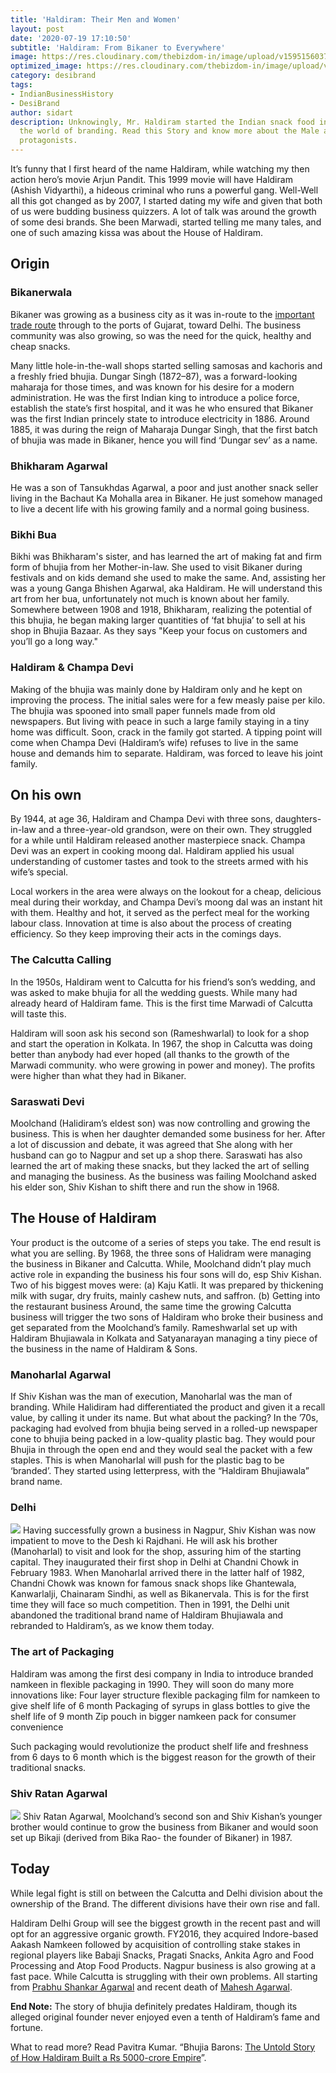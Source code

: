 ```yaml
---
title: 'Haldiram: Their Men and Women'
layout: post
date: '2020-07-19 17:10:50'
subtitle: 'Haldiram: From Bikaner to Everywhere'
image: https://res.cloudinary.com/thebizdom-in/image/upload/v1595156037/Haldiram_lkahzg.png
optimized_image: https://res.cloudinary.com/thebizdom-in/image/upload/v1595156037/Haldiram_lkahzg.png
category: desibrand
tags:
- IndianBusinessHistory
- DesiBrand
author: sidart
description: Unknowingly, Mr. Haldiram started the Indian snack food industry into
  the world of branding. Read this Story and know more about the Male and most Female
  protagonists.
---
```


It’s funny that I first heard of the name Haldiram, while watching my then action hero’s movie Arjun Pandit. This 1999 movie will have Haldiram (Ashish Vidyarthi), a hideous criminal who runs a powerful gang. Well-Well all this got changed as by 2007, I started dating my wife and given that both of us were budding business quizzers. A lot of talk was around the growth of some desi brands. She been Marwadi, started telling me many tales, and one of such amazing kissa was about the House of Haldiram.
## Origin
### Bikanerwala
Bikaner was growing as a business city as it was in-route to the [important trade route](https://www.thebizdom.in/shekhawati-region-hub-of-army-traders/) through to the ports of Gujarat, toward Delhi. The business community was also growing, so was the need for the quick, healthy and cheap snacks.  

Many little hole-in-the-wall shops started selling samosas and kachoris and a freshly fried bhujia.
Dungar Singh (1872–87), was a forward-looking maharaja for those times, and was known for his desire for a modern administration. He was the first Indian king to introduce a police force, establish the state’s first hospital, and it was he who ensured that Bikaner was the first Indian princely state to introduce electricity in 1886. 
Around 1885, it was during the reign of Maharaja Dungar Singh, that the first batch of bhujia was made in Bikaner, hence you will find ‘Dungar sev’ as a name. 

### Bhikharam Agarwal
He was a son of Tansukhdas Agarwal, a poor and just another snack seller living in the Bachaut Ka Mohalla area in Bikaner. He just somehow managed to live a decent life with his growing family and a normal going business. 

### Bikhi Bua
Bikhi was Bhikharam's sister, and has learned the art of making fat and firm form of bhujia from her Mother-in-law. She used to visit Bikaner during festivals and on kids demand she used to make the same. And, assisting her was a young Ganga Bhishen Agarwal, aka Haldiram. He will understand this art from her bua, unfortunately not much is known about her family.
Somewhere between 1908 and 1918, Bhikharam, realizing the potential of this bhujia, he began making larger quantities of ‘fat bhujia’ to sell at his shop in Bhujia Bazaar. As they says "Keep your focus on customers and you’ll go a long way."

### Haldiram & Champa Devi
Making of the bhujia was mainly done by Haldiram only and he kept on improving the process. The initial sales were for a few measly paise per kilo. The bhujia was spooned into small paper funnels made from old newspapers. But living with peace in such a large family staying in a tiny home was difficult. Soon, crack in the family got started. A tipping point will come when Champa Devi (Haldiram’s wife) refuses to live in the same house and demands him to separate. Haldiram, was forced to leave his joint family.

## On his own
By 1944, at age 36, Haldiram and Champa Devi with three sons, daughters-in-law and a three-year-old grandson, were on their own. They struggled for a while until Haldiram released another masterpiece snack. Champa Devi was an expert in cooking moong dal. Haldiram applied his usual understanding of customer tastes and took to the streets armed with his wife’s special. 

Local workers in the area were always on the lookout for a cheap, delicious meal during their workday, and Champa Devi’s moong dal was an instant hit with them. Healthy and hot, it served as the perfect meal for the working labour class.
Innovation at time is also about the process of creating efficiency. So they keep improving their acts in the comings days.

### The Calcutta Calling
In the 1950s, Haldiram went to Calcutta for his friend’s son’s wedding, and was asked to make bhujia for all the wedding guests. While many had already heard of Haldiram fame. This is the first time Marwadi of Calcutta will taste this. 

Haldiram will soon ask his second son (Rameshwarlal) to look for a shop and start the operation in Kolkata. In 1967, the shop in Calcutta was doing better than anybody had ever hoped (all thanks to the growth of the Marwadi community. who were growing in power and money). The profits were higher than what they had in Bikaner.

### Saraswati Devi
Moolchand (Halidiram’s eldest son) was now controlling and growing the business. This is when her daughter demanded some business for her. After a lot of discussion and debate, it was agreed that She along with her husband can go to Nagpur and set up a shop there. Saraswati has also learned the art of making these snacks, but they lacked the art of selling and managing the business. As the business was failing Moolchand asked his elder son, Shiv Kishan to shift there and run the show in 1968.

## The House of Haldiram
Your product is the outcome of a series of steps you take. The end result is what you are selling. 
By 1968, the three sons of Halidram were managing the business in Bikaner and Calcutta. While, Moolchand didn’t play much active role in expanding the business his four sons will do, esp Shiv Kishan. Two of his biggest moves were: 
(a) Kaju Katli. It was prepared by thickening milk with sugar, dry fruits, mainly cashew nuts, and saffron. 
(b) Getting into the restaurant business 
Around, the same time the growing Calcutta business will trigger the two sons of Haldiram who broke their business and get separated from the Moolchand’s family. Rameshwarlal set up with Haldiram Bhujiawala in Kolkata and Satyanarayan managing a tiny piece of the business in the name of Haldiram & Sons.


### Manoharlal Agarwal 
If Shiv Kishan was the man of execution, Manoharlal was the man of branding. While Halidiram had differentiated the product and given it a recall value, by calling it under its name. But what about the packing? In the ’70s, packaging had evolved from bhujia being served in a rolled-up newspaper cone to bhujia being packed in a low-quality plastic bag. They would pour Bhujia in through the open end and they would seal the packet with a few staples. This is when Manoharlal will push for the plastic bag to be ‘branded’. They started  using letterpress, with the “Haldiram Bhujiawala” brand name.

### Delhi 
![](https://res.cloudinary.com/thebizdom-in/image/upload/v1595156288/First_shop_pwxt9x.jpg)
Having successfully grown a business in Nagpur, Shiv Kishan was now impatient to move to the Desh ki Rajdhani. He will ask his brother (Manoharlal) to visit and look for the shop, assuring him of the starting capital.
They inaugurated their first shop in Delhi at Chandni Chowk in February 1983. When Manoharlal arrived there in the latter half of 1982, Chandni Chowk was known for famous snack shops like Ghantewala, Kanwarlalji, Chainaram Sindhi, as well as Bikanervala. This is for the first time they will face so much competition.
Then in 1991, the Delhi unit abandoned the traditional brand name of Haldiram Bhujiawala and rebranded to Haldiram’s, as we know them today. 

### The art of Packaging
Haldiram was among the first desi company in India to introduce branded namkeen in flexible packaging in 1990. They will soon do many more innovations like: 
Four layer structure flexible packaging film for namkeen to give shelf life of 6 month
Packaging of syrups in glass bottles to give the shelf life of 9 month
Zip pouch in bigger namkeen pack for consumer convenience

Such packaging would revolutionize the product shelf life and freshness from 6 days to 6 month which is the biggest reason for the growth of their traditional snacks.

### Shiv Ratan Agarwal
![](https://res.cloudinary.com/thebizdom-in/image/upload/v1595178956/about1_xa1bjh.jpg)
Shiv Ratan Agarwal, Moolchand’s second son and Shiv Kishan’s younger brother would continue to grow the business from Bikaner and would soon set up Bikaji (derived from Bika Rao- the founder of Bikaner) in 1987.
## Today 
While legal fight is still on between the Calcutta and Delhi division about the ownership of the Brand. The different divisions have their own rise and fall.

Haldiram Delhi Group will see the biggest growth in the recent past and will opt for an aggressive organic growth. FY2016, they acquired Indore-based Aakash Namkeen followed by acquisition of controlling stake stakes in regional players like Babaji Snacks, Pragati Snacks, Ankita Agro and Food Processing and Atop Food Products.
Nagpur business is also growing at a fast pace. While Calcutta is struggling with their own problems. All starting from [Prabhu Shankar Agarwal](https://scroll.in/article/813145/meet-the-most-notorious-member-of-the-haldiram-bhujiawala-family) and recent death of [Mahesh Agarwal](http://agronfoodprocessing.com/mahesh-agarwal-the-owner-of-haldiram-bhujiawala-passes-away/).

**End Note:**
The story of bhujia definitely predates Haldiram, though its alleged original founder never enjoyed even a tenth of Haldiram’s fame and fortune.

What to read more?
Read Pavitra Kumar. “Bhujia Barons: [The Untold Story of How Haldiram Built a Rs 5000-crore Empire](https://www.amazon.in/dp/B06XY18V88/)”.
